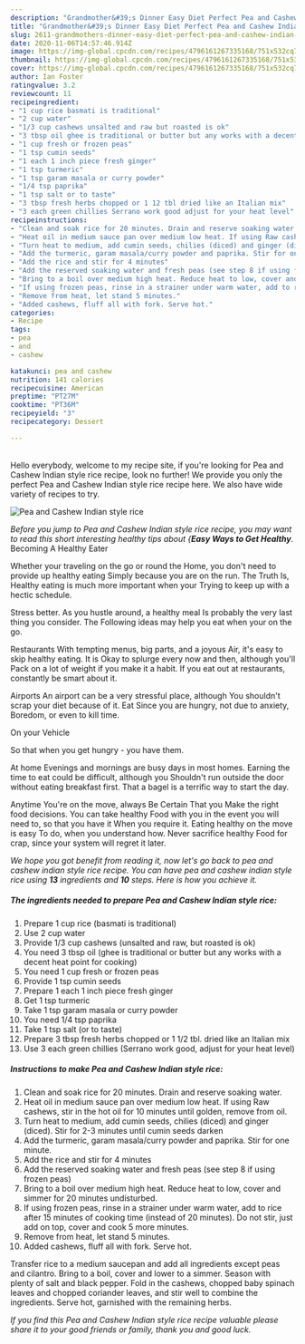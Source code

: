 ```yaml
---
description: "Grandmother&#39;s Dinner Easy Diet Perfect Pea and Cashew Indian style rice"
title: "Grandmother&#39;s Dinner Easy Diet Perfect Pea and Cashew Indian style rice"
slug: 2611-grandmothers-dinner-easy-diet-perfect-pea-and-cashew-indian-style-rice
date: 2020-11-06T14:57:46.914Z
image: https://img-global.cpcdn.com/recipes/4796161267335168/751x532cq70/pea-and-cashew-indian-style-rice-recipe-main-photo.jpg
thumbnail: https://img-global.cpcdn.com/recipes/4796161267335168/751x532cq70/pea-and-cashew-indian-style-rice-recipe-main-photo.jpg
cover: https://img-global.cpcdn.com/recipes/4796161267335168/751x532cq70/pea-and-cashew-indian-style-rice-recipe-main-photo.jpg
author: Ian Foster
ratingvalue: 3.2
reviewcount: 11
recipeingredient:
- "1 cup rice basmati is traditional"
- "2 cup water"
- "1/3 cup cashews unsalted and raw but roasted is ok"
- "3 tbsp oil ghee is traditional or butter but any works with a decent heat point for cooking"
- "1 cup fresh or frozen peas"
- "1 tsp cumin seeds"
- "1 each 1 inch piece fresh ginger"
- "1 tsp turmeric"
- "1 tsp garam masala or curry powder"
- "1/4 tsp paprika"
- "1 tsp salt or to taste"
- "3 tbsp fresh herbs chopped or 1 12 tbl dried like an Italian mix"
- "3 each green chillies Serrano work good adjust for your heat level"
recipeinstructions:
- "Clean and soak rice for 20 minutes. Drain and reserve soaking water."
- "Heat oil in medium sauce pan over medium low heat. If using Raw cashews, stir in the hot oil for 10 minutes until golden, remove from oil."
- "Turn heat to medium, add cumin seeds, chilies (diced) and ginger (diced). Stir for 2-3 minutes until cumin seeds darken"
- "Add the turmeric, garam masala/curry powder and paprika. Stir for one minute."
- "Add the rice and stir for 4 minutes"
- "Add the reserved soaking water and fresh peas (see step 8 if using frozen peas)"
- "Bring to a boil over medium high heat. Reduce heat to low, cover and simmer for 20 minutes undisturbed."
- "If using frozen peas, rinse in a strainer under warm water, add to rice after 15 minutes of cooking time (instead of 20 minutes). Do not stir, just add on top, cover and cook 5 more minutes."
- "Remove from heat, let stand 5 minutes."
- "Added cashews, fluff all with fork. Serve hot."
categories:
- Recipe
tags:
- pea
- and
- cashew

katakunci: pea and cashew 
nutrition: 141 calories
recipecuisine: American
preptime: "PT27M"
cooktime: "PT36M"
recipeyield: "3"
recipecategory: Dessert

---
```

<br>
Hello everybody, welcome to my recipe site, if you're looking for Pea and Cashew Indian style rice recipe, look no further! We provide you only the perfect Pea and Cashew Indian style rice recipe here. We also have wide variety of recipes to try.
<br>


![Pea and Cashew Indian style rice](https://img-global.cpcdn.com/recipes/4796161267335168/751x532cq70/pea-and-cashew-indian-style-rice-recipe-main-photo.jpg)

<i>Before you jump to Pea and Cashew Indian style rice recipe, you may want to read this short interesting healthy tips about {<strong>Easy Ways to Get Healthy</strong>.</i>
Becoming A Healthy Eater

Whether your traveling on the go or round the
Home, you don't need to provide up healthy eating
Simply because you are on the run. The Truth Is,
Healthy eating is much more important when your
Trying to keep up with a hectic schedule.


Stress better. As you hustle around, a healthy meal
Is probably the very last thing you consider. The
Following ideas may help you eat when your on the go.

Restaurants
With tempting menus, big parts, and a joyous 
Air, it's easy to skip healthy eating. It is 
Okay to splurge every now and then, although you'll
Pack on a lot of weight if you make it a habit.
If you eat out at restaurants, constantly be smart
about it.

Airports
An airport can be a very stressful place, although
You shouldn't scrap your diet because of it. Eat
Since you are hungry, not due to anxiety,
Boredom, or even to kill time.

On your Vehicle 

So that when you get hungry - you have them.

At home
Evenings and mornings are busy days in most homes.
Earning the time to eat could be difficult, although you
Shouldn't run outside the door without eating breakfast
first. 
That a bagel is a terrific way to start the day.

Anytime You're on the move, always Be Certain That you
Make the right food decisions. You can take healthy
Food with you in the event you will need to, so that you have it
When you require it. Eating healthy on the move is easy
To do, when you understand how. Never sacrifice healthy
Food for crap, since your system will regret it later.


<i>We hope you got benefit from reading it, now let's go back to pea and cashew indian style rice recipe. You can have pea and cashew indian style rice using <strong>13</strong> ingredients and <strong>10</strong> steps. Here is how you achieve it.
</i>

##### The ingredients needed to prepare Pea and Cashew Indian style rice:

1. Prepare 1 cup rice (basmati is traditional)
1. Use 2 cup water
1. Provide 1/3 cup cashews (unsalted and raw, but roasted is ok)
1. You need 3 tbsp oil (ghee is traditional or butter but any works with a decent heat point for cooking)
1. You need 1 cup fresh or frozen peas
1. Provide 1 tsp cumin seeds
1. Prepare 1 each 1 inch piece fresh ginger
1. Get 1 tsp turmeric
1. Take 1 tsp garam masala or curry powder
1. You need 1/4 tsp paprika
1. Take 1 tsp salt (or to taste)
1. Prepare 3 tbsp fresh herbs chopped or 1 1/2 tbl. dried like an Italian mix
1. Use 3 each green chillies (Serrano work good, adjust for your heat level)


##### Instructions to make Pea and Cashew Indian style rice:

1. Clean and soak rice for 20 minutes. Drain and reserve soaking water.
1. Heat oil in medium sauce pan over medium low heat. If using Raw cashews, stir in the hot oil for 10 minutes until golden, remove from oil.
1. Turn heat to medium, add cumin seeds, chilies (diced) and ginger (diced). Stir for 2-3 minutes until cumin seeds darken
1. Add the turmeric, garam masala/curry powder and paprika. Stir for one minute.
1. Add the rice and stir for 4 minutes
1. Add the reserved soaking water and fresh peas (see step 8 if using frozen peas)
1. Bring to a boil over medium high heat. Reduce heat to low, cover and simmer for 20 minutes undisturbed.
1. If using frozen peas, rinse in a strainer under warm water, add to rice after 15 minutes of cooking time (instead of 20 minutes). Do not stir, just add on top, cover and cook 5 more minutes.
1. Remove from heat, let stand 5 minutes.
1. Added cashews, fluff all with fork. Serve hot.


Transfer rice to a medium saucepan and add all ingredients except peas and cilantro. Bring to a boil, cover and lower to a simmer. Season with plenty of salt and black pepper. Fold in the cashews, chopped baby spinach leaves and chopped coriander leaves, and stir well to combine the ingredients. Serve hot, garnished with the remaining herbs. 

<i>If you find this Pea and Cashew Indian style rice recipe valuable please share it to your good friends or family, thank you and good luck.</i>
